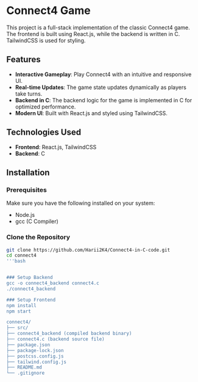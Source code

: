 # Connect4 Game

This project is a full-stack implementation of the classic Connect4 game. The frontend is built using React.js, while the backend is written in C. TailwindCSS is used for styling.

## Features

- **Interactive Gameplay**: Play Connect4 with an intuitive and responsive UI.
- **Real-time Updates**: The game state updates dynamically as players take turns.
- **Backend in C**: The backend logic for the game is implemented in C for optimized performance.
- **Modern UI**: Built with React.js and styled using TailwindCSS.

## Technologies Used

- **Frontend**: React.js, TailwindCSS
- **Backend**: C

## Installation

### Prerequisites

Make sure you have the following installed on your system:

- Node.js
- gcc (C Compiler)

### Clone the Repository

```bash
git clone https://github.com/Harii2K4/Connect4-in-C-code.git
cd connect4
'''bash


### Setup Backend
gcc -o connect4_backend connect4.c
./connect4_backend

### Setup Frontend
npm install
npm start

connect4/
├── src/
├── connect4_backend (compiled backend binary)
├── connect4.c (backend source file)
├── package.json
├── package-lock.json
├── postcss.config.js
├── tailwind.config.js
├── README.md
└── .gitignore






